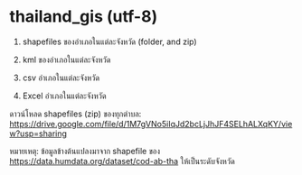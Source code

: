 # thailand_gis (utf-8)

1. shapefiles ของอำเภอในแต่ละจังหวัด (folder, and zip)

1. kml ของอำเภอในแต่ละจังหวัด

1. csv อำเภอในแต่ละจังหวัด

1. Excel อำเภอในแต่ละจังหวัด

ดาวน์โหลด shapefiles (zip) ของทุกตำบล: https://drive.google.com/file/d/1M7gVNo5iIqJd2bcLjJhJF4SELhALXqKY/view?usp=sharing

หมายเหตุ: ข้อมูลข้างต้นแปลงมาจาก shapefile ของ https://data.humdata.org/dataset/cod-ab-tha ให้เป็นระดับจังหวัด
